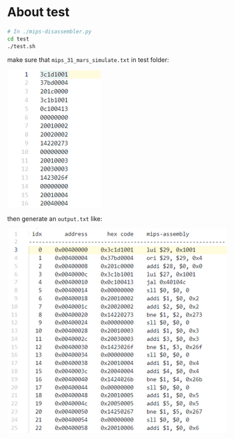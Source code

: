 # About test

```bash
# In ./mips-disassembler.py
cd test
./test.sh
```

make sure that `mips_31_mars_simulate.txt` in test folder:

![mips_assembly](../img/coe.png)

then generate an `output.txt` like:

![result](../img/nice.png)
